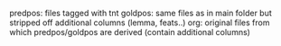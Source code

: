 predpos: files tagged with tnt
goldpos: same files as in main folder but stripped off additional columns (lemma, feats..)
org: original files from which predpos/goldpos are derived (contain additional columns)
